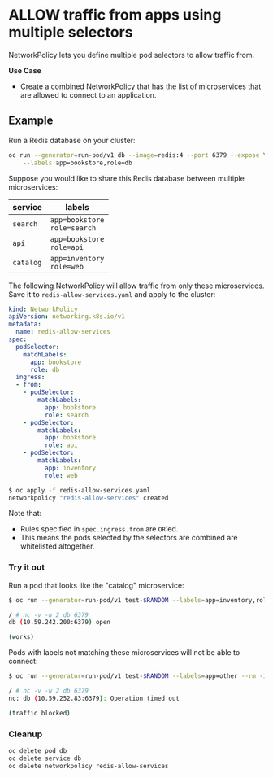 # ALLOW traffic from apps using multiple selectors

NetworkPolicy lets you define multiple pod selectors to allow traffic from.

**Use Case** &nbsp;

- Create a combined NetworkPolicy that has the list of microservices that
  are allowed to connect to an application.

## Example

Run a Redis database on your cluster:

```sh
oc run --generator=run-pod/v1 db --image=redis:4 --port 6379 --expose \
    --labels app=bookstore,role=db
```

Suppose you would like to share this Redis database between multiple
microservices:

| service    | labels |
|------------|--------|
| `search`   | `app=bookstore`<br/>`role=search` |
| `api`      | `app=bookstore`<br/>`role=api` |
| `catalog`  | `app=inventory`<br/>`role=web` |

The following NetworkPolicy will allow traffic from only these microservices.
Save it to `redis-allow-services.yaml` and apply to the cluster:

```yaml
kind: NetworkPolicy
apiVersion: networking.k8s.io/v1
metadata:
  name: redis-allow-services
spec:
  podSelector:
    matchLabels:
      app: bookstore
      role: db
  ingress:
  - from:
    - podSelector:
        matchLabels:
          app: bookstore
          role: search
    - podSelector:
        matchLabels:
          app: bookstore
          role: api
    - podSelector:
        matchLabels:
          app: inventory
          role: web
```

```sh
$ oc apply -f redis-allow-services.yaml
networkpolicy "redis-allow-services" created
```

Note that:

- Rules specified in `spec.ingress.from` are `OR`'ed.
- This means the pods selected by the selectors are combined
  are whitelisted altogether.

### Try it out

Run a pod that looks like the "catalog" microservice:

```sh
$ oc run --generator=run-pod/v1 test-$RANDOM --labels=app=inventory,role=web --rm -i -t --image=alpine -- sh

/ # nc -v -w 2 db 6379
db (10.59.242.200:6379) open

(works)
```

Pods with labels not matching these microservices will not be able to connect:

```sh
$ oc run --generator=run-pod/v1 test-$RANDOM --labels=app=other --rm -i -t --image=alpine -- sh

/ # nc -v -w 2 db 6379
nc: db (10.59.252.83:6379): Operation timed out

(traffic blocked)
```

### Cleanup

```sh
oc delete pod db
oc delete service db
oc delete networkpolicy redis-allow-services
```
